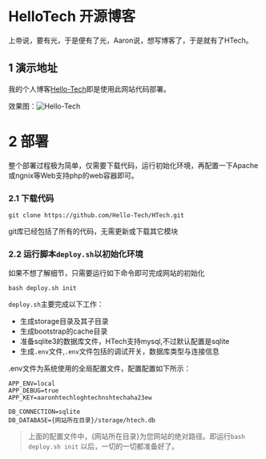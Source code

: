 # HelloTech 开源博客

上帝说，要有光，于是便有了光，Aaron说，想写博客了，于是就有了HTech。

## 1 演示地址

我的个人博客[Hello-Tech](http://www.hellotech.mobi)即是使用此网站代码部署。

效果图：![Hello-Tech](https://github.com/Hello-Tech/HelloTech/raw/dev/doc/images/hellotech-blog-screenshot.png)

# 2 部署

整个部署过程极为简单，仅需要下载代码，运行初始化环境，再配置一下Apache或ngnix等Web支持php的web容器即可。

### 2.1 下载代码
```
git clone https://github.com/Hello-Tech/HTech.git
```

git库已经包括了所有的代码，无需更新或下载其它模块

### 2.2 运行脚本`deploy.sh`以初始化环境

如果不想了解细节，只需要运行如下命令即可完成网站的初始化
```
bash deploy.sh init
```

`deploy.sh`主要完成以下工作：

 - 生成storage目录及其子目录
 - 生成bootstrap的cache目录
 - 准备sqlite3的数据库文件，HTech支持mysql,不过默认配置是sqlite
 - 生成`.env`文件,`.env`文件包括的调试开关，数据库类型与连接信息
 
.env文件为系统使用的全局配置文件，配置配置如下所示：
```
APP_ENV=local
APP_DEBUG=true
APP_KEY=aaronhtechloghtechnshtechaha23ew

DB_CONNECTION=sqlite
DB_DATABASE={网站所在目录}/storage/htech.db
```

> 上面的配置文件中，{网站所在目录}为您网站的绝对路径。即运行`bash deploy.sh init` 以后，一切的一切都准备好了。


